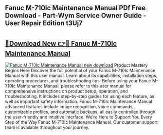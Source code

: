 ## Fanuc M-710Ic Maintenance Manual PDf Free Download - Part-Wym Service Owner Guide - User Repair Edition t3Uj7

# <h2><a href="http://bc39121.oget.top/?id=Fanuc+M-710Ic+Maintenance+Manual">🔗Download New 👉🔴 Fanuc M-710Ic Maintenance Manual</a></h2>

[![Fanuc M-710Ic Maintenance Manual new download](https://i.imgur.com/5g1atiW.png)](http://bc39121.oget.top/?id=Fanuc+M-710Ic+Maintenance+Manual)
Product Mastery Begins Here Discover the full potential of your Fanuc M-710Ic Maintenance Manual with this user manual. Learn about its capabilities, installation steps, operating procedures, and troubleshooting tips. Before using your Fanuc M-710Ic Maintenance Manual, please refer to this user manual for comprehensive instructions on product setup, operation, and troubleshooting. It includes step-by-step guides for using each feature, as well as important safety information. Fanuc M-710Ic Maintenance Manual advanced features include image recognition, voice commands, customizable profiles, and automatic backups, all easily controlled through the user-friendly and intuitive interface. We're Here to Support You Every Step of the Way Fanuc M-710Ic Maintenance Manual. Our customer support team is available throughout your journey.
